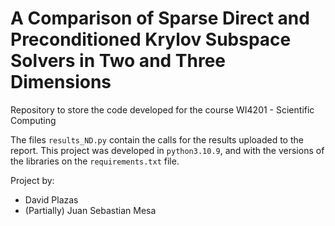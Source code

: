 # A Comparison of Sparse Direct and Preconditioned Krylov Subspace Solvers in Two and Three Dimensions

Repository to store the code developed for the course WI4201 - Scientific Computing

The files `results_ND.py` contain the calls for the results uploaded to the report. This
project was developed in `python3.10.9`, and with the versions of the libraries on the
`requirements.txt` file.

Project by:
- David Plazas
- (Partially) Juan Sebastian Mesa
